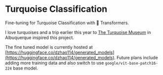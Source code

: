 # Turquoise Classification

Fine-tuning for Turquoise Classification with 🤗 Transformers.

I love turquoises and a trip earlier this year to [The Turquoise Museum](https://turquoisemuseum.com/) in Albuquerque inspired this project.

The fine tuned model is currently hosted at [https://huggingface.co/dzhao114/generated_models](https://huggingface.co/dzhao114/generated_models). Future plans include adding more training data and also switch to use `google/vit-base-patch16-224` base model.

